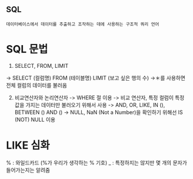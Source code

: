 ## SQL

<pre><code>데이터베이스에서 데이터를 추출하고 조작하는 데에 사용하는 구조적 쿼리 언어</code></pre>

# SQL 문법

1. SELECT, FROM, LIMIT

-> SELECT (컬럼명) FROM (테이블명) LIMIT (보고 싶은 행의 수)
->＊를 사용하면 전체 컬럼의 데이터를 불러옴

2. 비교연산자와 논리연산자
-> WHERE 절 이용
-> 비교 연산자, 특정 컬럼이 특정 값을 가지는 데이터만 불러오기 위해서 사용
-> AND, OR, LIKE, IN (), BETWEEN () AND ()
-> NULL, NaN (Not a Number)을 확인하기 위해선 IS (NOT) NULL 이용

# LIKE 심화 
% : 와일드카드 (\%가 우리가 생각하는 % 기호)
_ : 특정하지는 않지만 몇 개의 문자가 들어가는지는 알려줌
